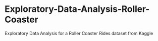# Exploratory-Data-Analysis-Roller-Coaster
Exploratory Data Analysis for a Roller Coaster Rides dataset from Kaggle
